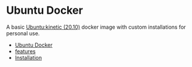 # Ubuntu Docker


A basic [Ubuntu:kinetic (20.10)](https://hub.docker.com/layers/library/ubuntu/kinetic/images/sha256-75d11da998393ed4a786917130c205967123f7ca8cddce2889fd9e3a0a69fcdd) docker image with custom installations for personal use.
- [Ubuntu Docker](#Ubuntu-Docker)
- [features](#Features)
- [Installation](#Installation)